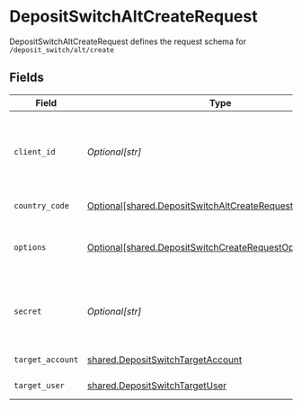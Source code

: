 # DepositSwitchAltCreateRequest

DepositSwitchAltCreateRequest defines the request schema for `/deposit_switch/alt/create`


## Fields

| Field                                                                                                                                            | Type                                                                                                                                             | Required                                                                                                                                         | Description                                                                                                                                      |
| ------------------------------------------------------------------------------------------------------------------------------------------------ | ------------------------------------------------------------------------------------------------------------------------------------------------ | ------------------------------------------------------------------------------------------------------------------------------------------------ | ------------------------------------------------------------------------------------------------------------------------------------------------ |
| `client_id`                                                                                                                                      | *Optional[str]*                                                                                                                                  | :heavy_minus_sign:                                                                                                                               | Your Plaid API `client_id`. The `client_id` is required and may be provided either in the `PLAID-CLIENT-ID` header or as part of a request body. |
| `country_code`                                                                                                                                   | [Optional[shared.DepositSwitchAltCreateRequestCountryCode]](../../models/shared/depositswitchaltcreaterequestcountrycode.md)                     | :heavy_minus_sign:                                                                                                                               | ISO-3166-1 alpha-2 country code standard.                                                                                                        |
| `options`                                                                                                                                        | [Optional[shared.DepositSwitchCreateRequestOptions]](../../models/shared/depositswitchcreaterequestoptions.md)                                   | :heavy_minus_sign:                                                                                                                               | Options to configure the `/deposit_switch/create` request. If provided, cannot be `null`.                                                        |
| `secret`                                                                                                                                         | *Optional[str]*                                                                                                                                  | :heavy_minus_sign:                                                                                                                               | Your Plaid API `secret`. The `secret` is required and may be provided either in the `PLAID-SECRET` header or as part of a request body.          |
| `target_account`                                                                                                                                 | [shared.DepositSwitchTargetAccount](../../models/shared/depositswitchtargetaccount.md)                                                           | :heavy_check_mark:                                                                                                                               | The deposit switch destination account                                                                                                           |
| `target_user`                                                                                                                                    | [shared.DepositSwitchTargetUser](../../models/shared/depositswitchtargetuser.md)                                                                 | :heavy_check_mark:                                                                                                                               | The deposit switch target user                                                                                                                   |